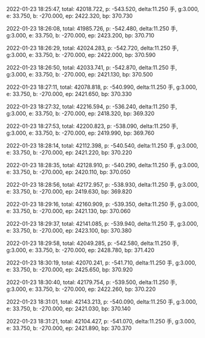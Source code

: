 2022-01-23 18:25:47, total: 42018.722, p: -543.520, delta:11.250 手, g:3.000, e: 33.750, b: -270.000, ep: 2422.320, bp: 370.730

2022-01-23 18:26:08, total: 41985.726, p: -542.480, delta:11.250 手, g:3.000, e: 33.750, b: -270.000, ep: 2423.200, bp: 370.710

2022-01-23 18:26:29, total: 42024.283, p: -542.720, delta:11.250 手, g:3.000, e: 33.750, b: -270.000, ep: 2422.000, bp: 370.590

2022-01-23 18:26:50, total: 42033.741, p: -542.870, delta:11.250 手, g:3.000, e: 33.750, b: -270.000, ep: 2421.130, bp: 370.500

2022-01-23 18:27:11, total: 42078.818, p: -540.990, delta:11.250 手, g:3.000, e: 33.750, b: -270.000, ep: 2421.650, bp: 370.330

2022-01-23 18:27:32, total: 42216.594, p: -536.240, delta:11.250 手, g:3.000, e: 33.750, b: -270.000, ep: 2418.320, bp: 369.320

2022-01-23 18:27:53, total: 42200.823, p: -538.090, delta:11.250 手, g:3.000, e: 33.750, b: -270.000, ep: 2419.990, bp: 369.760

2022-01-23 18:28:14, total: 42112.398, p: -540.540, delta:11.250 手, g:3.000, e: 33.750, b: -270.000, ep: 2421.220, bp: 370.220

2022-01-23 18:28:35, total: 42128.910, p: -540.290, delta:11.250 手, g:3.000, e: 33.750, b: -270.000, ep: 2420.110, bp: 370.050

2022-01-23 18:28:56, total: 42172.957, p: -538.930, delta:11.250 手, g:3.000, e: 33.750, b: -270.000, ep: 2419.630, bp: 369.820

2022-01-23 18:29:16, total: 42160.909, p: -539.350, delta:11.250 手, g:3.000, e: 33.750, b: -270.000, ep: 2421.130, bp: 370.060

2022-01-23 18:29:37, total: 42141.085, p: -539.940, delta:11.250 手, g:3.000, e: 33.750, b: -270.000, ep: 2423.100, bp: 370.380

2022-01-23 18:29:58, total: 42049.285, p: -542.580, delta:11.250 手, g:3.000, e: 33.750, b: -270.000, ep: 2428.780, bp: 371.420

2022-01-23 18:30:19, total: 42070.241, p: -541.710, delta:11.250 手, g:3.000, e: 33.750, b: -270.000, ep: 2425.650, bp: 370.920

2022-01-23 18:30:40, total: 42179.754, p: -539.500, delta:11.250 手, g:3.000, e: 33.750, b: -270.000, ep: 2422.260, bp: 370.220

2022-01-23 18:31:01, total: 42143.213, p: -540.090, delta:11.250 手, g:3.000, e: 33.750, b: -270.000, ep: 2421.030, bp: 370.140

2022-01-23 18:31:21, total: 42104.427, p: -541.070, delta:11.250 手, g:3.000, e: 33.750, b: -270.000, ep: 2421.890, bp: 370.370